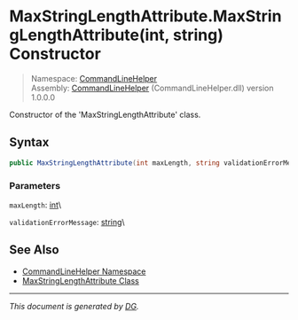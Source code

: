 ﻿# MaxStringLengthAttribute.MaxStringLengthAttribute(int, string) Constructor

> Namespace: [CommandLineHelper](_toc.CommandLineHelper.md#commandlinehelper-namespace)\
> Assembly: [CommandLineHelper](_toc.CommandLineHelper.md) (CommandLineHelper.dll) version 1.0.0.0

Constructor of the 'MaxStringLengthAttribute' class.

## Syntax

```csharp
public MaxStringLengthAttribute(int maxLength, string validationErrorMessage)
```

### Parameters

`maxLength`: [int](https://docs.microsoft.com/en-us/dotnet/api/system.int32)\


`validationErrorMessage`: [string](https://docs.microsoft.com/en-us/dotnet/api/system.string)\


## See Also

- [CommandLineHelper Namespace](_toc.CommandLineHelper.md#commandlinehelper-namespace)
- [MaxStringLengthAttribute Class](CommandLineHelper.MaxStringLengthAttribute.md)

---

_This document is generated by [DG](https://github.com/Khojasteh/dg)._
